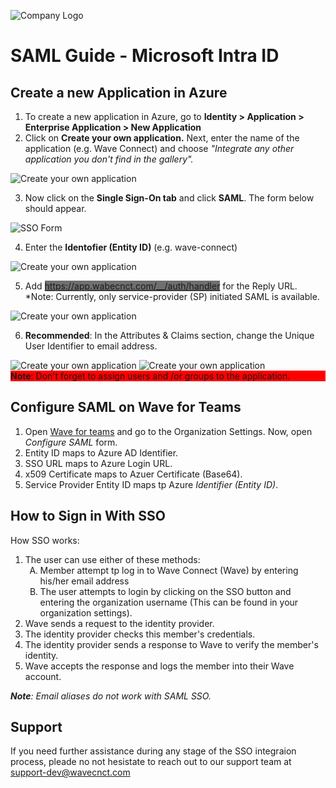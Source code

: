 ![Company Logo](https://github.com/wavecnct/poc-doc/blob/main/.github/logo.png)

# SAML Guide - Microsoft Intra ID

## Create a new Application in Azure

1. To create a new application in Azure, go to **Identity > Application > Enterprise Application > New Application**
2. Click on **Create your own application.** Next, enter the name of the application (e.g. Wave Connect) and choose *"Integrate any other application you don't find in the gallery".*

![Create your own application](https://github.com/wavecnct/poc-doc/blob/main/.github/create_app.png)

3. Now click on the **Single Sign-On tab** and click **SAML**. The form below should appear.

![SSO Form](https://github.com/wavecnct/poc-doc/blob/main/.github/SSO_form.png)

4. Enter the **Identofier (Entity ID)** (e.g. wave-connect)

![Create your own application](https://github.com/wavecnct/poc-doc/blob/main/.github/identifier(entity_id).png)

5. Add <span style="background-color: #6F6F6F">https://app.wabecnct.com/__/auth/handler</span> for the Reply URL.
*Note: Currently, only service-provider (SP) initiated SAML is available.

![Create your own application](https://github.com/wavecnct/poc-doc/blob/main/.github/replu_url.png)

6. **Recommended**: In the Attributes & Claims section, change the Unique User Identifier to email address.

![Create your own application](https://github.com/wavecnct/poc-doc/blob/main/.github/attributes&claims.png)
![Create your own application](https://github.com/wavecnct/poc-doc/blob/main/.github/.png)
<span style="background-color: #FF0000; display: block; max-width=100%;"> **Note**: Don't forget to assign users and /or groups to the application.</span>
<div style="page-break-after: always;"></div>

## Configure SAML on Wave for Teams

1. Open <a href="https://teams.wavecnct.com/"> Wave for teams</a> and go to the Organization Settings. Now, open *Configure SAML* form.
2. Entity ID maps to Azure AD Identifier.
3. SSO URL maps to Azure Login URL.
4. x509 Certificate maps to Azuer Certificate (Base64).
5. Service Provider Entity ID maps tp Azure *Identifier (Entity ID)*.

<div style="page-break-after: always;"></div>

## How to Sign in With SSO
How SSO works:

<ol>
    <li>The user can use either of these methods:
        <ol style="list-style-type: upper-alpha">    
            <li>Member attempt tp log in to Wave Connect (Wave) by entering his/her email address</li>
            <li>The user attempts to login by clicking on the SSO button and entering the organization username (This can be found in your organization settings).</li>
            </ol>
    </li>
    <li>Wave sends a request to the identity provider.</li>
    <li>The identity provider checks this member's credentials.</li>
    <li>The identity provider sends a response to Wave to verify the member's identity.</li>
    <li>Wave accepts the response and logs the member into their Wave account.</li>
</ol>

***Note**: Email aliases do not work with SAML SSO.*

## Support
If you need further assistance during any stage of the SSO integraion process, pleade no not hesistate to reach out to our support team at <a href="support-dev@wavecnct.com">support-dev@wavecnct.com</a>





